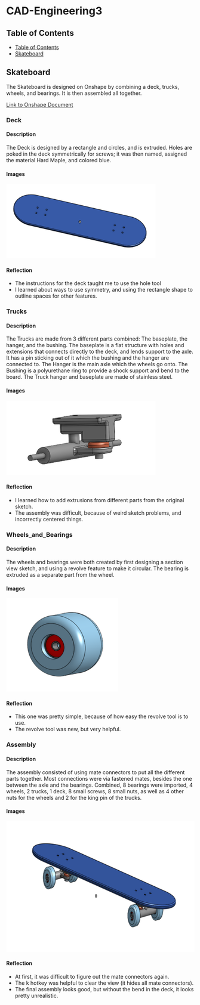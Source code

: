 # CAD-Engineering3

## Table of Contents
* [Table of Contents](#TableOfContents)
* [Skateboard](#Skateboard)

## Skateboard
The Skateboard is designed on Onshape by combining a deck, trucks, wheels, and bearings. It is then assembled all together.

[Link to Onshape Document](https://cvilleschools.onshape.com/documents/43ac334ecc19ff8ab6669fec/w/b0ce2447437d1404e49dbab2/e/44c58274e30f4a2979bdd1af)

### Deck

#### Description
The Deck is designed by a rectangle and circles, and is extruded. Holes are poked in the deck symmetrically for screws; it was then named, assigned the material Hard Maple, and colored blue.

#### Images

<img src="Images/Skate_Deck.png" alt="SkateDeck" width="400" height="200"/>

#### Reflection
* The instructions for the deck taught me to use the hole tool
* I learned about ways to use symmetry, and using the rectangle shape to outline spaces for other features.

### Trucks

#### Description
The Trucks are made from 3 different parts combined: The baseplate, the hanger, and the bushing. The baseplate is a flat structure with holes and extensions that connects directly to the deck, and lends support to the axle. It has a pin sticking out of it which the bushing and the hanger are connected to. 
The Hanger is the main axle which the wheels go onto.
The Bushing is a polyurethane ring to provide a shock support and bend to the board.
The Truck hanger and baseplate are made of stainless steel.

#### Images
<img src="Images/Skate_Truck.png" alt="SkateTruck" width="400" height="200"/>

#### Reflection
* I learned how to add extrusions from different parts from the original sketch.
* The assembly was difficult, because of weird sketch problems, and incorrectly centered things.

### Wheels_and_Bearings

#### Description
The wheels and bearings were both created by first designing a section view sketch, and using a revolve feature to make it circular. The bearing is extruded as a separate part from the wheel.

#### Images
<img src="Images/Skate_Wheel.png" alt="SkateWheel" width="300" height="250"/>

#### Reflection
* This one was pretty simple, because of how easy the revolve tool is to use. 
* The revolve tool was new, but very helpful.

### Assembly

#### Description
The assembly consisted of using mate connectors to put all the different parts together. Most connections were via fastened mates, besides the one between the axle and the bearings. Combined, 8 bearings were imported, 4 wheels, 2 trucks, 1 deck, 8 small screws, 8 small nuts, as well as 4 other nuts for the wheels and 2 for the king pin of the trucks.

#### Images
<img src="Images/Skate_Assembly.png" alt="SkateAssembly" width="700" height="350"/>

#### Reflection
* At first, it was difficult to figure out the mate connectors again.
* The k hotkey was helpful to clear the view (it hides all mate connectors).
* The final assembly looks good, but without the bend in the deck, it looks pretty unrealistic.
